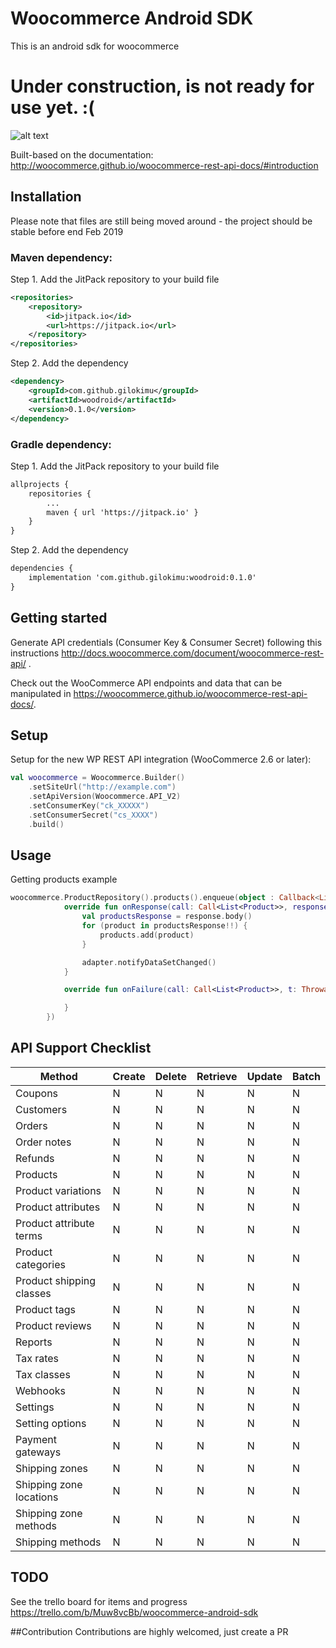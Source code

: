 # Woocommerce Android SDK

This is an android sdk for woocommerce 

# Under construction, is not ready for use yet. :(

![alt text](https://github.com/gilokimu/woocommerce-android-sdk/raw/master/screens/screenshot-1549248597583.jpg "Woocommerce Android app")

Built-based on the documentation: http://woocommerce.github.io/woocommerce-rest-api-docs/#introduction

## Installation
Please note that files are still being moved around - the project should be stable before end Feb 2019

### Maven dependency:
Step 1. Add the JitPack repository to your build file

```xml
<repositories>
	<repository>
		<id>jitpack.io</id>
		<url>https://jitpack.io</url>
	</repository>
</repositories>
```

Step 2. Add the dependency
```xml
<dependency>
	<groupId>com.github.gilokimu</groupId>
	<artifactId>woodroid</artifactId>
	<version>0.1.0</version>
</dependency>
```

### Gradle dependency:
Step 1. Add the JitPack repository to your build file

```xml
allprojects {
	repositories {
		...
		maven { url 'https://jitpack.io' }
	}
}
```

Step 2. Add the dependency
```xml
dependencies {
	implementation 'com.github.gilokimu:woodroid:0.1.0'
}
```

## Getting started

Generate API credentials (Consumer Key & Consumer Secret) following this instructions <http://docs.woocommerce.com/document/woocommerce-rest-api/>
.

Check out the WooCommerce API endpoints and data that can be manipulated in <https://woocommerce.github.io/woocommerce-rest-api-docs/>.

## Setup

Setup for the new WP REST API integration (WooCommerce 2.6 or later):

```kotlin
val woocommerce = Woocommerce.Builder()
	.setSiteUrl("http://example.com")
	.setApiVersion(Woocommerce.API_V2)
	.setConsumerKey("ck_XXXXX")
	.setConsumerSecret("cs_XXXX")
	.build()
```

## Usage
Getting products example

```kotlin
woocommerce.ProductRepository().products().enqueue(object : Callback<List<Product>> {
            override fun onResponse(call: Call<List<Product>>, response: Response<List<Product>>) {
                val productsResponse = response.body()
                for (product in productsResponse!!) {
                    products.add(product)
                }

                adapter.notifyDataSetChanged()
            }

            override fun onFailure(call: Call<List<Product>>, t: Throwable) {

            }
        })
```

## API Support Checklist

Method | Create | Delete | Retrieve  | Update | Batch
--------------------- | ------------- | ------------- | ------------- | ------------- | -------------   
Coupons | N | N | N | N | N 
Customers | N | N | N | N | N
Orders | N | N | N | N | N
Order notes | N | N | N | N | N
Refunds | N | N | N | N | N
Products | N | N | N | N | N
Product variations | N | N | N | N | N
Product attributes | N | N | N | N | N
Product attribute terms | N | N | N | N | N
Product categories | N | N | N | N | N
Product shipping classes | N | N | N | N | N
Product tags | N | N | N | N | N
Product reviews | N | N | N | N | N
Reports | N | N | N | N | N
Tax rates | N | N | N | N | N
Tax classes | N | N | N | N | N
Webhooks | N | N | N | N | N
Settings | N | N | N | N | N
Setting options | N | N | N | N | N
Payment gateways | N | N | N | N | N
Shipping zones | N | N | N | N | N
Shipping zone locations | N | N | N | N | N
Shipping zone methods | N | N | N | N | N
Shipping methods | N | N | N | N | N


## TODO
See the trello board for items and progress https://trello.com/b/Muw8vcBb/woocommerce-android-sdk

##Contribution
Contributions are highly welcomed, just create a PR



